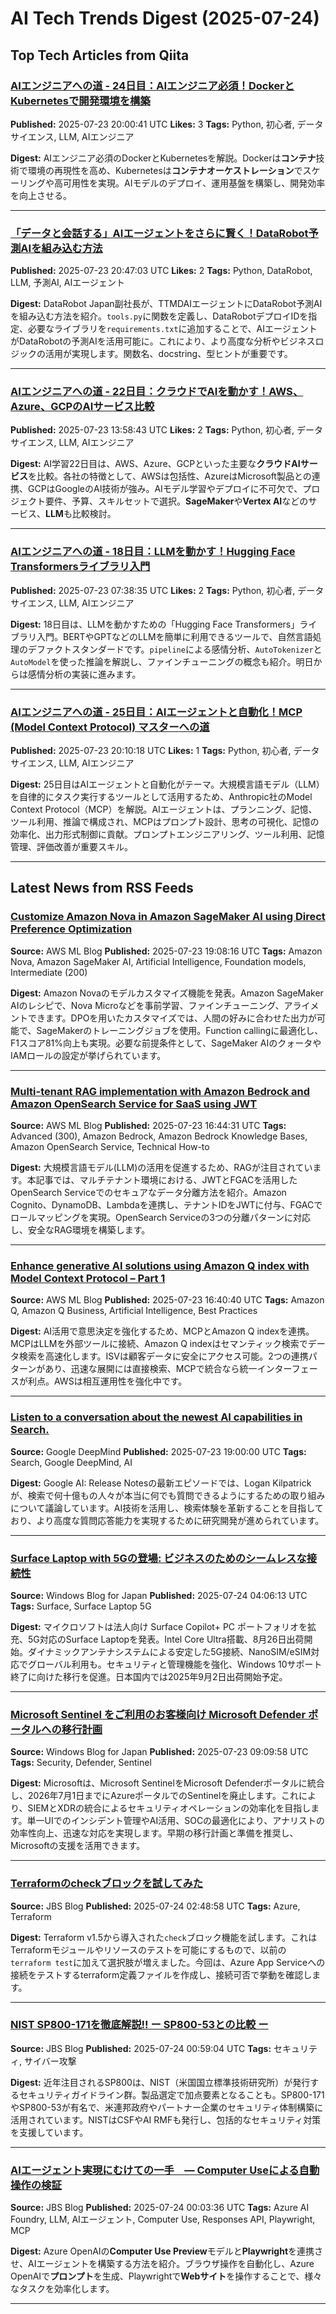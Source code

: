 # AI Tech Trends Digest (2025-07-24)


## Top Tech Articles from Qiita


### [AIエンジニアへの道 - 24日目：AIエンジニア必須！DockerとKubernetesで開発環境を構築](https://qiita.com/555hamano/items/a5025a9e07db2d7524f0)
**Published:** 2025-07-23 20:00:41 UTC
**Likes:** 3
**Tags:** Python, 初心者, データサイエンス, LLM, AIエンジニア

**Digest:**
AIエンジニア必須のDockerとKubernetesを解説。Dockerは**コンテナ**技術で環境の再現性を高め、Kubernetesは**コンテナオーケストレーション**でスケーリングや高可用性を実現。AIモデルのデプロイ、運用基盤を構築し、開発効率を向上させる。

---

### [「データと会話する」AIエージェントをさらに賢く！DataRobot予測AIを組み込む方法](https://qiita.com/DataRobot_PR/items/69617f4dfbf1c4345861)
**Published:** 2025-07-23 20:47:03 UTC
**Likes:** 2
**Tags:** Python, DataRobot, LLM, 予測AI, AIエージェント

**Digest:**
DataRobot Japan副社長が、TTMDAIエージェントにDataRobot予測AIを組み込む方法を紹介。`tools.py`に関数を定義し、DataRobotデプロイIDを指定、必要なライブラリを`requirements.txt`に追加することで、AIエージェントがDataRobotの予測AIを活用可能に。これにより、より高度な分析やビジネスロジックの活用が実現します。関数名、docstring、型ヒントが重要です。

---

### [AIエンジニアへの道 - 22日目：クラウドでAIを動かす！AWS、Azure、GCPのAIサービス比較](https://qiita.com/555hamano/items/be9fc0f8c6df158dedfb)
**Published:** 2025-07-23 13:58:43 UTC
**Likes:** 2
**Tags:** Python, 初心者, データサイエンス, LLM, AIエンジニア

**Digest:**
AI学習22日目は、AWS、Azure、GCPといった主要な**クラウドAIサービス**を比較。各社の特徴として、AWSは包括性、AzureはMicrosoft製品との連携、GCPはGoogleのAI技術が強み。AIモデル学習やデプロイに不可欠で、プロジェクト要件、予算、スキルセットで選択。**SageMaker**や**Vertex AI**などのサービス、**LLM**も比較検討。

---

### [AIエンジニアへの道 - 18日目：LLMを動かす！Hugging Face Transformersライブラリ入門](https://qiita.com/555hamano/items/5e69a8689cd1c2b80601)
**Published:** 2025-07-23 07:38:35 UTC
**Likes:** 2
**Tags:** Python, 初心者, データサイエンス, LLM, AIエンジニア

**Digest:**
18日目は、LLMを動かすための「Hugging Face Transformers」ライブラリ入門。BERTやGPTなどのLLMを簡単に利用できるツールで、自然言語処理のデファクトスタンダードです。`pipeline`による感情分析、`AutoTokenizer`と`AutoModel`を使った推論を解説し、ファインチューニングの概念も紹介。明日からは感情分析の実装に進みます。

---

### [AIエンジニアへの道 - 25日目：AIエージェントと自動化！MCP (Model Context Protocol) マスターへの道](https://qiita.com/555hamano/items/8deb1b2ffd460611014f)
**Published:** 2025-07-23 20:10:18 UTC
**Likes:** 1
**Tags:** Python, 初心者, データサイエンス, LLM, AIエンジニア

**Digest:**
25日目はAIエージェントと自動化がテーマ。大規模言語モデル（LLM）を自律的にタスク実行するツールとして活用するため、Anthropic社のModel Context Protocol（MCP）を解説。AIエージェントは、プランニング、記憶、ツール利用、推論で構成され、MCPはプロンプト設計、思考の可視化、記憶の効率化、出力形式制御に貢献。プロンプトエンジニアリング、ツール利用、記憶管理、評価改善が重要スキル。

---

## Latest News from RSS Feeds


### [Customize Amazon Nova in Amazon SageMaker AI using Direct Preference Optimization](https://aws.amazon.com/blogs/machine-learning/customize-amazon-nova-in-amazon-sagemaker-ai-using-direct-preference-optimization/)
**Source:** AWS ML Blog
**Published:** 2025-07-23 19:08:16 UTC
**Tags:** Amazon Nova, Amazon SageMaker AI, Artificial Intelligence, Foundation models, Intermediate (200)

**Digest:**
Amazon Novaのモデルカスタマイズ機能を発表。Amazon SageMaker AIのレシピで、Nova Microなどを事前学習、ファインチューニング、アライメントできます。DPOを用いたカスタマイズでは、人間の好みに合わせた出力が可能で、SageMakerのトレーニングジョブを使用。Function callingに最適化し、F1スコア81%向上も実現。必要な前提条件として、SageMaker AIのクォータやIAMロールの設定が挙げられています。

---

### [Multi-tenant RAG implementation with Amazon Bedrock and Amazon OpenSearch Service for SaaS using JWT](https://aws.amazon.com/blogs/machine-learning/multi-tenant-rag-implementation-with-amazon-bedrock-and-amazon-opensearch-service-for-saas-using-jwt/)
**Source:** AWS ML Blog
**Published:** 2025-07-23 16:44:31 UTC
**Tags:** Advanced (300), Amazon Bedrock, Amazon Bedrock Knowledge Bases, Amazon OpenSearch Service, Technical How-to

**Digest:**
大規模言語モデル(LLM)の活用を促進するため、RAGが注目されています。本記事では、マルチテナント環境における、JWTとFGACを活用したOpenSearch Serviceでのセキュアなデータ分離方法を紹介。Amazon Cognito、DynamoDB、Lambdaを連携し、テナントIDをJWTに付与、FGACでロールマッピングを実現。OpenSearch Serviceの3つの分離パターンに対応し、安全なRAG環境を構築します。

---

### [Enhance generative AI solutions using Amazon Q index with Model Context Protocol – Part 1](https://aws.amazon.com/blogs/machine-learning/enhance-generative-ai-solutions-using-amazon-q-index-with-model-context-protocol-part-1/)
**Source:** AWS ML Blog
**Published:** 2025-07-23 16:40:40 UTC
**Tags:** Amazon Q, Amazon Q Business, Artificial Intelligence, Best Practices

**Digest:**
AI活用で意思決定を強化するため、MCPとAmazon Q indexを連携。MCPはLLMを外部ツールに接続、Amazon Q indexはセマンティック検索でデータ検索を高速化します。ISVは顧客データに安全にアクセス可能。2つの連携パターンがあり、迅速な展開には直接検索、MCPで統合なら統一インターフェースが利点。AWSは相互運用性を強化中です。

---

### [Listen to a conversation about the newest AI capabilities in Search.](https://blog.google/products/search/release-notes-podcast-search/)
**Source:** Google DeepMind
**Published:** 2025-07-23 19:00:00 UTC
**Tags:** Search, Google DeepMind, AI

**Digest:**
Google AI: Release Notesの最新エピソードでは、Logan Kilpatrickが、検索で何十億もの人々が本当に何でも質問できるようにするための取り組みについて議論しています。AI技術を活用し、検索体験を革新することを目指しており、より高度な質問応答能力を実現するために研究開発が進められています。

---

### [Surface Laptop with 5Gの登場: ビジネスのためのシームレスな接続性](https://blogs.windows.com/japan/2025/07/24/introducing-surface-laptop-5g-seamless-connectivity-built-for-business/)
**Source:** Windows Blog for Japan
**Published:** 2025-07-24 04:06:13 UTC
**Tags:** Surface, Surface Laptop 5G

**Digest:**
マイクロソフトは法人向け Surface Copilot+ PC ポートフォリオを拡充、5G対応のSurface Laptopを発表。Intel Core Ultra搭載、8月26日出荷開始。ダイナミックアンテナシステムによる安定した5G接続、NanoSIM/eSIM対応でグローバル利用も。セキュリティと管理機能を強化、Windows 10サポート終了に向けた移行を促進。日本国内では2025年9月2日出荷開始予定。

---

### [Microsoft Sentinel をご利用のお客様向け Microsoft Defender ポータルへの移行計画](https://blogs.windows.com/japan/2025/07/23/planning-your-move-to-microsoft-defender-portal-for-all-microsoft-sentinel-custo/)
**Source:** Windows Blog for Japan
**Published:** 2025-07-23 09:09:58 UTC
**Tags:** Security, Defender, Sentinel

**Digest:**
Microsoftは、Microsoft SentinelをMicrosoft Defenderポータルに統合し、2026年7月1日までにAzureポータルでのSentinelを廃止します。これにより、SIEMとXDRの統合によるセキュリティオペレーションの効率化を目指します。単一UIでのインシデント管理やAI活用、SOCの最適化により、アナリストの効率性向上、迅速な対応を実現します。早期の移行計画と準備を推奨し、Microsoftの支援を活用できます。

---

### [Terraformのcheckブロックを試してみた](https://blog.jbs.co.jp/entry/2025/07/24/114858)
**Source:** JBS Blog
**Published:** 2025-07-24 02:48:58 UTC
**Tags:** Azure, Terraform

**Digest:**
Terraform v1.5から導入された`check`ブロック機能を試します。これはTerraformモジュールやリソースのテストを可能にするもので、以前の`terraform test`に加えて選択肢が増えました。今回は、Azure App Serviceへの接続をテストするterraform定義ファイルを作成し、接続可否で挙動を確認します。

---

### [NIST SP800-171を徹底解説!! ー SP800-53との比較 ー](https://blog.jbs.co.jp/entry/2025/07/24/095904)
**Source:** JBS Blog
**Published:** 2025-07-24 00:59:04 UTC
**Tags:** セキュリティ, サイバー攻撃

**Digest:**
近年注目されるSP800は、NIST（米国国立標準技術研究所）が発行するセキュリティガイドライン群。製品選定で加点要素となることも。SP800-171やSP800-53が有名で、米連邦政府やパートナー企業のセキュリティ体制構築に活用されています。NISTはCSFやAI RMFも発行し、包括的なセキュリティ対策を支援しています。

---

### [AIエージェント実現にむけての一手　― Computer Useによる自動操作の検証](https://blog.jbs.co.jp/entry/2025/07/24/090336)
**Source:** JBS Blog
**Published:** 2025-07-24 00:03:36 UTC
**Tags:** Azure AI Foundry, LLM, AIエージェント, Computer Use, Responses API, Playwright, MCP

**Digest:**
Azure OpenAIの**Computer Use Preview**モデルと**Playwright**を連携させ、AIエージェントを構築する方法を紹介。ブラウザ操作を自動化し、Azure OpenAIで**プロンプト**を生成、Playwrightで**Webサイト**を操作することで、様々なタスクを効率化します。

---